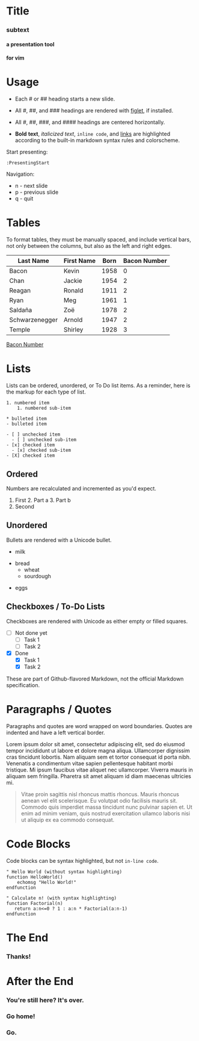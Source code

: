 # Title
### subtext


#### a presentation tool
#### for vim

<!--
  Comments are removed. They must be
  in the form of an HTML comment tag.
-->

# Usage

- Each # or ## heading starts a new slide.
- All #, ##, and ### headings are rendered with [figlet][1], if installed.
- All #, ##, ###, and #### headings are centered horizontally.
- **Bold** __text__, *italicized* _text_, `inline code`, and [links](https://github.com/sotte/presenting.vim) are highlighted according to the built-in markdown syntax rules and colorscheme.

  [1]: http://www.figlet.org/

Start presenting:
```vim
:PresentingStart
```

Navigation:
 * n - next slide
 * p - previous slide
 * q - quit

# Tables

To format tables, they must be manually spaced, and include vertical bars, not only between the columns, but also as the left and right edges.

| Last Name      | First Name | Born | Bacon Number |
|----------------|------------|------|--------------|
| Bacon          | Kevin      | 1958 | 0            |
| Chan           | Jackie     | 1954 | 2            |
| Reagan         | Ronald     | 1911 | 2            |
| Ryan           | Meg        | 1961 | 1            |
| Saldaña        | Zoë        | 1978 | 2            |
| Schwarzenegger | Arnold     | 1947 | 2            |
| Temple         | Shirley    | 1928 | 3            |

[Bacon Number](https://oracleofbacon.org/)

# Lists

Lists can be ordered, unordered, or To Do list items. As a reminder, here is the markup for each type of list.

```
1. numbered item
    1. numbered sub-item

* bulleted item
- bulleted item

- [ ] unchecked item
  - [ ] unchecked sub-item
- [x] checked item
  - [x] checked sub-item
- [X] checked item
```
## Ordered

Numbers are recalculated and incremented as you'd expect.

1. First
   2. Part a
   3. Part b
4. Second

## Unordered

Bullets are rendered with a Unicode bullet.

- milk
* bread
   * wheat
   - sourdough
- eggs

## Checkboxes / To-Do Lists

Checkboxes are rendered with Unicode as either empty or filled squares.

- [ ] Not done yet
  - [ ] Task 1
  - [ ] Task 2
- [x] Done
  - [x] Task 1
  - [X] Task 2

These are part of Github-flavored Markdown, not the official Markdown specification.

# Paragraphs / Quotes

Paragraphs and quotes are word wrapped on word boundaries. Quotes are indented and have a left vertical border.

Lorem ipsum dolor sit amet, consectetur adipiscing elit, sed do eiusmod tempor incididunt ut labore et dolore magna aliqua. Ullamcorper dignissim cras tincidunt lobortis. Nam aliquam sem et tortor consequat id porta nibh. Venenatis a condimentum vitae sapien pellentesque habitant morbi tristique. Mi ipsum faucibus vitae aliquet nec ullamcorper. Viverra mauris in aliquam sem fringilla. Pharetra sit amet aliquam id diam maecenas ultricies mi.

> Vitae proin sagittis nisl rhoncus mattis rhoncus. Mauris rhoncus aenean vel elit scelerisque. Eu volutpat odio facilisis mauris sit. Commodo quis imperdiet massa tincidunt nunc pulvinar sapien et.  Ut enim ad minim veniam, quis nostrud exercitation ullamco laboris nisi ut aliquip ex ea commodo consequat.

# Code Blocks

Code blocks can be syntax highlighted, but not `in-line code`.

```
" Hello World (without syntax highlighting)
function HelloWorld()
    echomsg "Hello World!"
endfunction
```

```vim
" Calculate n! (with syntax highlighting)
function Factorial(n)
   return a:n<=0 ? 1 : a:n * Factorial(a:n-1)
endfunction
```

# The End


### Thanks!

# After the End


### You're still here? It's over.
### Go home!
### Go.
